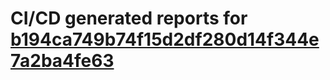 # CI/CD generated reports for [b194ca749b74f15d2df280d14f344e7a2ba4fe63](https://github.com/hydephp/develop/commit/b194ca749b74f15d2df280d14f344e7a2ba4fe63)
